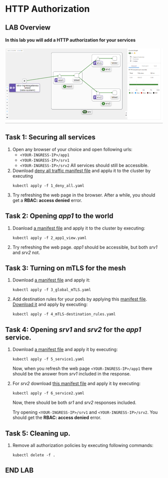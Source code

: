<br><br>
<br><br>
<br><br>

# HTTP Authorization

## LAB Overview

#### In this lab you will add a HTTP authorization for your services

![application](img/app_components.png)

## Task 1: Securing all services

1. Open any browser of your choice and open following urls:
   * ``<YOUR-INGRESS-IP>/app1``
   * ``<YOUR-INGRESS-IP>/srv1``
   * ``<YOUR-INGRESS-IP>/srv2``
All services should still be accessible.
2. Download [deny all traffic manifest file](files/1_deny_all.yaml) and applu it to the cluster by executing
    ```
    kubectl apply -f 1_deny_all.yaml
    ```
3. Try refreshing the web page in the browser. After a while, you should get a **RBAC: access denied** error.

## Task 2: Opening *app1* to the world
1. Doanload [a manifest file](files/2_app1_view.yaml) and apply it to the cluster by executing:
    ```
    kubectl apply -f 2_app1_view.yaml
    ```
2. Try refreshing the web page. *app1* should be accessible, but both *srv1* and *srv2* not.

## Task 3: Turning on mTLS for the mesh

1. Download [a manifest file](files/3_global_mTLS.yaml) and apply it:
    ```
    kubectl apply -f 3_global_mTLS.yaml
    ```
2. Add destination rules for your pods by applying this [manifest file](files/4_mTLS-destination_rules.yaml). [Download it](files/4_mTLS-destination_rules.yaml) and apply by executing:
    ```
    kubectl apply -f 4_mTLS-destination_rules.yaml
    ```

## Task 4: Opening *srv1* and *srv2* for the *app1* service.

1. Download [a manifest file](files/5_service1.yaml) and apply it by executing:
    ```
    kubectl apply -f 5_service1.yaml
    ```
    Now, when you refresh the web page ``<YOUR-INGRESS-IP>/app1`` there should be the answer from *srv1* included in the response.

2. For *srv2* download [this manifest file](files/6_service2.yaml) and apply it by executing:
    ```
    kubectl apply -f 6_service2.yaml
    ```

    Now, there should be both *sr1* and *srv2* responses included.

    Try opening ``<YOUR-INGRESS-IP>/srv1`` and ``<YOUR-INGRESS-IP>/srv2``. You should get the **RBAC: access denied** error.

## Task 5: Cleaning up.
1. Remove all authorization policies by executing following commands:
    ```
    kubectl delete -f .
    ```


## END LAB

<br><br>